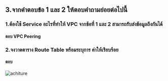 ## 3.จากคำตอบข้อ 1 และ 2 ให้ตอบคำถามย่อยต่อไปนี้
### 1.ต้องใช้ Service อะไรที่ทำให้ VPC จากข้อที่ 1 และ 2 สามารถรับส่งข้อมูลถึงกันได้
#### ตอบ VPC Peering
### 2.จงวาดตาราง Route Table พร้อมระบุการ ค่าให้เรียบร้อย
#### ตอบ 
![achiture](/as-03/Route%20Table.png)